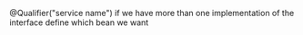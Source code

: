 @Qualifier("service name")
if we have more than one implementation of the interface 
define which bean we want